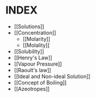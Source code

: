 # INDEX
- [[Solutions]]
- [[Concentration]]
	- [[Molarity]]
	- [[Molality]]
- [[Solubility]]
- [[Henry's Law]]
- [[Vapour Pressure]]
- [[Raoult's law]]
- [[Ideal and Non-ideal Solution]] 
- [[Concept of Boiling]] 
- [[Azeotropes]]